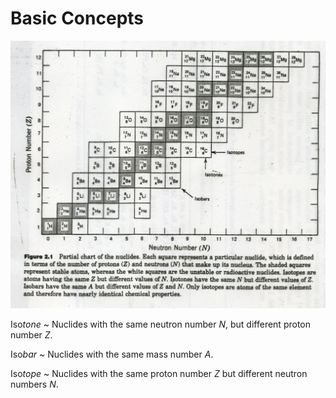 # Basic Concepts

![Partical chart of the nuclides, with indicators of isobars, isotones, and isotopes.](images/isotone-isotope-isobar.jpg)

Iso*tone*
~ Nuclides with the same neutron number $N$, but different proton number $Z$.

Iso*bar*
~ Nuclides with the same mass number $A$.

Iso*tope*
~ Nuclides with the same proton number $Z$ but different neutron numbers $N$.
